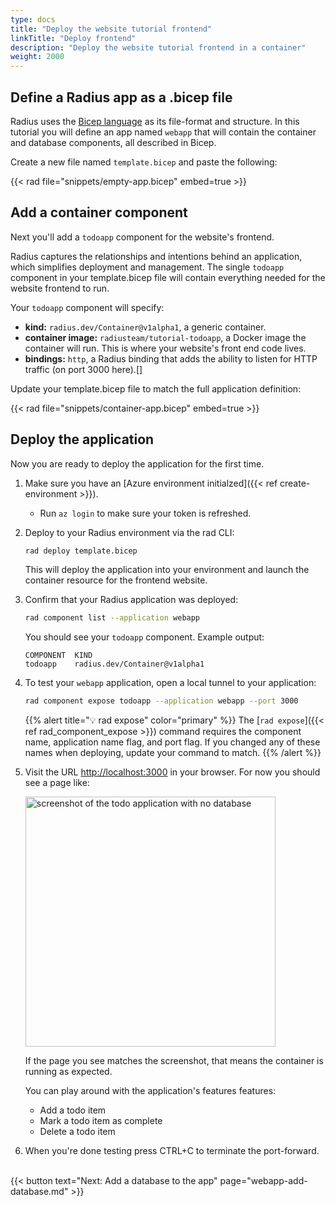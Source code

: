 ```yaml
---
type: docs
title: "Deploy the website tutorial frontend"
linkTitle: "Deploy frontend"
description: "Deploy the website tutorial frontend in a container"
weight: 2000
---
```


## Define a Radius app as a .bicep file

Radius uses the [Bicep language](https://docs.microsoft.com/en-us/azure/azure-resource-manager/templates/bicep-overview) as its file-format and structure. In this tutorial you will define an app named `webapp` that will contain the container and database components, all described in Bicep.

Create a new file named `template.bicep` and paste the following:

{{< rad file="snippets/empty-app.bicep" embed=true >}}

## Add a container component 

Next you'll add a `todoapp` component for the website's frontend.

Radius captures the relationships and intentions behind an application, which simplifies deployment and management. The single `todoapp` component in your template.bicep file will contain everything needed for the website frontend to run. 

Your `todoapp` component will specify:  
- **kind:** `radius.dev/Container@v1alpha1`, a generic container. 
- **container image:** `radiusteam/tutorial-todoapp`, a Docker image the container will run. This is where your website's front end code lives. 
- **bindings:** `http`, a Radius binding that adds the ability to listen for HTTP traffic (on port 3000 here).[]

Update your template.bicep file to match the full application definition:

{{< rad file="snippets/container-app.bicep" embed=true >}}

## Deploy the application 

Now you are ready to deploy the application for the first time.

1. Make sure you have an [Azure environment initialzed]({{< ref create-environment >}}).
   - Run `az login` to make sure your token is refreshed.

1. Deploy to your Radius environment via the rad CLI:

   ```sh
   rad deploy template.bicep
   ```

   This will deploy the application into your environment and launch the container resource for the frontend website. 

1. Confirm that your Radius application was deployed:

   ```sh
   rad component list --application webapp
   ```
   
   You should see your `todoapp` component. Example output: 
   ```
   COMPONENT  KIND
   todoapp    radius.dev/Container@v1alpha1 
   ```

1. To test your `webapp` application, open a local tunnel to your application:

   ```sh
   rad component expose todoapp --application webapp --port 3000
   ```

   {{% alert title="💡 rad expose" color="primary" %}}
   The [`rad expose`]({{< ref rad_component_expose >}}) command requires the component name, application name flag, and port flag. If you changed any of these names when deploying, update your command to match.
   {{% /alert %}}

1. Visit the URL [http://localhost:3000](http://localhost:3000) in your browser. For now you should see a page like:

   <img src="todoapp-nodb.png" width="400" alt="screenshot of the todo application with no database">

   If the page you see matches the screenshot, that means the container is running as expected. 

   You can play around with the application's features features:
   - Add a todo item
   - Mark a todo item as complete
   - Delete a todo item

1. When you're done testing press CTRL+C to terminate the port-forward.

<br>{{< button text="Next: Add a database to the app" page="webapp-add-database.md" >}}
